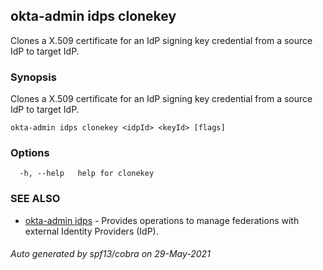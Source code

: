 ## okta-admin idps clonekey

Clones a X.509 certificate for an IdP signing key credential from a source IdP to target IdP.

### Synopsis

Clones a X.509 certificate for an IdP signing key credential from a source IdP to target IdP.

```
okta-admin idps clonekey <idpId> <keyId> [flags]
```

### Options

```
  -h, --help   help for clonekey
```

### SEE ALSO

* [okta-admin idps](okta-admin_idps.md)	 - Provides operations to manage federations with external Identity Providers (IdP).

###### Auto generated by spf13/cobra on 29-May-2021
